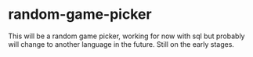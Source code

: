 # random-game-picker
This will be a random game picker, working for now with sql but probably will change to another language in the future.
Still on the early stages.
